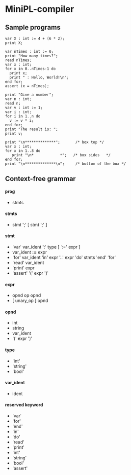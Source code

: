 # MiniPL-compiler


## Sample programs

```
var X : int := 4 + (6 * 2);
print X;
```

```
var nTimes : int := 0;
print "How many times?";
read nTimes;
var x : int;
for x in 0..nTimes-1 do
  print x;
  print " : Hello, World!\n";
end for;
assert (x = nTimes);
```

```
print "Give a number";
var n : int;
read n;
var v : int := 1;
var i : int;
for i in 1..n do
  v := v * i;
end for;
print "The result is: ";
print v;
 ```
 
 ```
print "\n**************";       /* box top */
var x : int;
for x in 1..8 do
    print "\n*            *";   /* box sides   */
end for;
print "\n**************\n";     /* bottom of the box */
```

## Context-free grammar

#### prog
* stmts

#### stmts
* stmt ';' [ stmt ';' ]

#### stmt 
* 'var' var_ident ':' type [ ':=' expr ]
* var_ident **:=** expr
* 'for' var_ident 'in' expr '..' expr 'do' stmts 'end' 'for'
* 'read' var_ident
* 'print' expr
* 'assert' '(' expr ')'

#### expr
* opnd op opnd
* [ unary_op ] opnd
 
#### opnd 
* int
* string
* var_ident
* '(' expr ')'

#### type
* 'int'
* 'string'
* 'bool'

#### var_ident
* ident

#### reserved keyword
* 'var'
* 'for'
* 'end'
* 'in'
* 'do'
* 'read'
* 'print'
* 'int'
* 'string'
* 'bool'
* 'assert'
